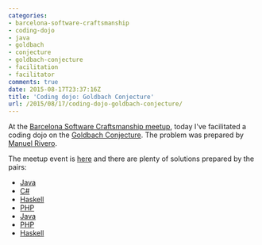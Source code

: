 ```yaml
---
categories:
- barcelona-software-craftsmanship
- coding-dojo
- java
- goldbach
- conjecture
- goldbach-conjecture
- facilitation
- facilitator
comments: true
date: 2015-08-17T23:37:16Z
title: 'Coding dojo: Goldbach Conjecture'
url: /2015/08/17/coding-dojo-goldbach-conjecture/
---
```


At the [Barcelona Software Craftsmanship meetup](http://www.meetup.com/Barcelona-Software-Craftsmanship/), today I've facilitated a coding dojo on the [Goldbach Conjecture](https://en.wikipedia.org/wiki/Goldbach%27s_conjecture). The problem was prepared by [Manuel Rivero](https://twitter.com/trikitrok).

The meetup event is [here](http://www.meetup.com/es/Barcelona-Software-Craftsmanship/events/224169573/) and there are plenty of solutions prepared by the pairs:
  * [Java](https://github.com/Duber/GoldbachConjectureKataInJava)
  * [C#](https://github.com/raullorca/GoldbachConjectureKata)
  * [Haskell](https://github.com/alvarogarcia7/goldbach-conjecture-kata-haskell)
  * [PHP](https://github.com/celtric/goldbach-conjecture-kata-php)
  * [Java](https://github.com/celtric/goldbach-conjecture-kata-java)
  * [PHP](https://github.com/juanangosto/GoldbachsConjecture)
  * [Haskell](https://github.com/rojoangel/12moths-12katas/tree/master/7-goldbach-conjecture-kata)